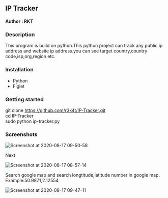 <h2>IP Tracker</h2>


<h4>Author : RKT </h4>


### Description ###


This  program is build on python.This python project can track any public ip address and website ip address.you can see target country,country code,isp,org,region etc.


### Installation ###

<ul>
<li>Python</li>
<li>Figlet</li>
</ul>

### Getting started ###

git clone https://github.com/r3k4t/IP-Tracker.git
<br>
cd IP-Tracker
<br>
sudo python ip-tracker.py
<br>

### Screenshots ###

![Screenshot at 2020-08-17 09-50-58](https://user-images.githubusercontent.com/69615463/90357110-765cb400-e06f-11ea-9931-f3b5ea723f2c.png)
<br>

Next

![Screenshot at 2020-08-17 08-57-14](https://user-images.githubusercontent.com/69615463/90357154-942a1900-e06f-11ea-88fd-19846d98b4de.png)
<br>

Search google map and search longtitude,latitude number in google map.
Example:50.9871,2.12554

![Screenshot at 2020-08-17 09-47-11](https://user-images.githubusercontent.com/69615463/90357527-e7e93200-e070-11ea-9d0f-a09d0fed19e0.png)
